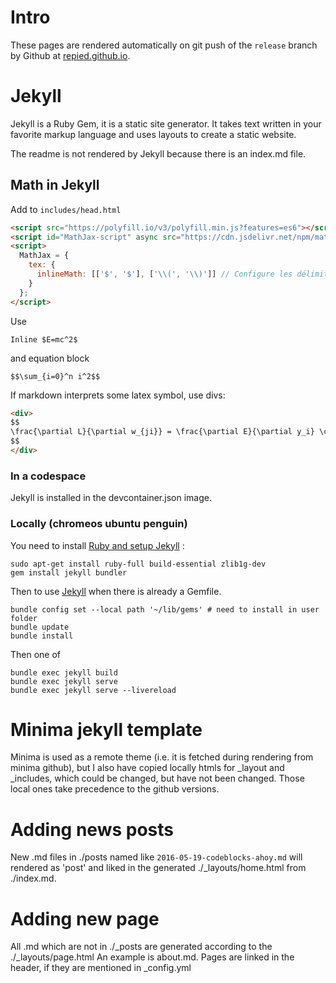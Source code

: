 # Intro

These pages are rendered automatically on git push of the `release` branch by Github at [repied.github.io](http:\\repied.github.io).

# Jekyll
Jekyll is a Ruby Gem, it is a static site generator. It takes text written in your favorite markup language and uses layouts to create a static website.

The readme is not rendered by Jekyll because there is an index.md file. 

## Math in Jekyll

Add to `includes/head.html`
```html
<script src="https://polyfill.io/v3/polyfill.min.js?features=es6"></script>
<script id="MathJax-script" async src="https://cdn.jsdelivr.net/npm/mathjax@3/es5/tex-mml-chtml.js"></script>
<script>
  MathJax = {
    tex: {
      inlineMath: [['$', '$'], ['\\(', '\\)']] // Configure les délimiteurs pour l'affichage en ligne
    }
  };
</script>
```
Use
```
Inline $E=mc^2$
```
and equation block
```
$$\sum_{i=0}^n i^2$$
```
If markdown interprets some latex symbol, use divs:
```html
<div>
$$
\frac{\partial L}{\partial w_{ji}} = \frac{\partial E}{\partial y_i} \cdot \sigma'(a_i) \cdot x_j
$$
</div>
```

### In a codespace 
Jekyll is installed in the devcontainer.json image.

### Locally (chromeos ubuntu penguin)
You need to install [Ruby and setup Jekyll](https://jekyllrb.com/docs/installation/ubuntu/) :
```
sudo apt-get install ruby-full build-essential zlib1g-dev
gem install jekyll bundler
```
Then to use [Jekyll](https://jekyllrb.com/docs/step-by-step/01-setup/) when there is already a Gemfile.
```
bundle config set --local path '~/lib/gems' # need to install in user folder
bundle update
bundle install
```
Then one of 
```
bundle exec jekyll build
bundle exec jekyll serve
bundle exec jekyll serve --livereload
```
# Minima jekyll template
Minima is used as a remote theme (i.e. it is fetched during rendering from minima github), but I also have copied locally htmls for _layout and _includes, which could be changed, but have not been changed. Those local ones take precedence to the github versions.

# Adding news posts

New .md files in ./posts named like `2016-05-19-codeblocks-ahoy.md` will rendered as 'post' and  liked in the generated ./_layouts/home.html from ./index.md.

# Adding new page
All .md which are not in ./_posts are generated according to the ./_layouts/page.html
An example is about.md.
Pages are linked in the header, if they are mentioned in _config.yml
